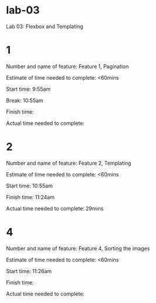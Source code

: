 # lab-03

Lab 03: Flexbox and Templating

# 1

Number and name of feature: Feature 1, Pagination

Estimate of time needed to complete: <60mins

Start time: 9:55am

Break: 10:55am

Finish time:

Actual time needed to complete:

# 2

Number and name of feature: Feature 2, Templating

Estimate of time needed to complete: <60mins

Start time: 10:55am

Finish time: 11:24am

Actual time needed to complete: 29mins

# 4

Number and name of feature: Feature 4, Sorting the images

Estimate of time needed to complete: <60mins

Start time: 11:26am

Finish time:

Actual time needed to complete:
